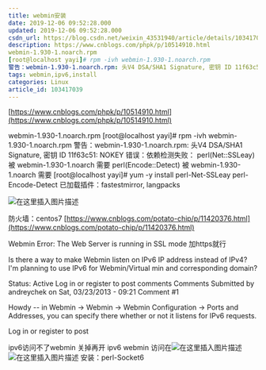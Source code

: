 ```yaml
---
title: webmin安装
date: 2019-12-06 09:52:28.000
updated: 2019-12-06 09:52:28.000
csdn_url: https://blog.csdn.net/weixin_43531940/article/details/103417039
description: https://www.cnblogs.com/phpk/p/10514910.html
webmin-1.930-1.noarch.rpm
[root@localhost yayi]# rpm -ivh webmin-1.930-1.noarch.rpm
警告：webmin-1.930-1.noarch.rpm: 头V4 DSA/SHA1 Signature, 密钥 ID 11f63c51: N...
tags: webmin,ipv6,install
categories: Linux
article_id: 103417039
---
```

﻿[https://www.cnblogs.com/phpk/p/10514910.html](https://www.cnblogs.com/phpk/p/10514910.html)

webmin-1.930-1.noarch.rpm
[root@localhost yayi]# rpm -ivh webmin-1.930-1.noarch.rpm
警告：webmin-1.930-1.noarch.rpm: 头V4 DSA/SHA1 Signature, 密钥 ID 11f63c51: NOKEY
错误：依赖检测失败：
        perl(Net::SSLeay) 被 webmin-1.930-1.noarch 需要
        perl(Encode::Detect) 被 webmin-1.930-1.noarch 需要
[root@localhost yayi]# yum -y install  perl-Net-SSLeay  perl-Encode-Detect
已加载插件：fastestmirror, langpacks

![在这里插入图片描述](http://img.yayi.site/csdn/20191206095204980.png-watermaskStyle)

防火墙：centos7
[https://www.cnblogs.com/potato-chip/p/11420376.html](https://www.cnblogs.com/potato-chip/p/11420376.html)


Webmin Error: The Web Server is running in SSL mode
加https就行

Is there a way to make Webmin listen on IPv6 IP address instead of IPv4? I'm planning to use IPv6 for Webmin/Virtual min and corresponding domain?

Status: 
Active
Log in or register to post comments
Comments
Submitted by andreychek on Sat, 03/23/2013 - 09:21 Comment #1

Howdy -- in Webmin -> Webmin -> Webmin Configuration -> Ports and Addresses, you can specify there whether or not it listens for IPv6 requests.

Log in or register to post 

ipv6访问不了webmin 关掉再开 
ipv6 webmin 访问在![在这里插入图片描述](https://img-blog.csdnimg.cn/2019120712343231.png)![在这里插入图片描述](http://img.yayi.site/csdn/20191207123415195.png-watermaskStyle)
安装：perl-Socket6
